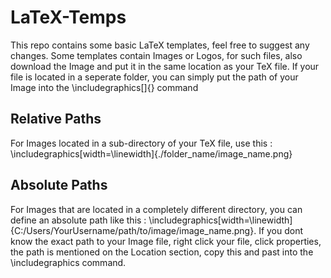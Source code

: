 # LaTeX-Temps
This repo contains some basic LaTeX templates, feel free to suggest any changes.
Some templates contain Images or Logos, for such files, also download the Image and put it in the same location as your TeX file.
If your file is located in a seperate folder, you can simply put the path of your Image into the \includegraphics[]{} command
## Relative Paths
For Images located in a sub-directory of your TeX file, use this :  \includegraphics[width=\linewidth]{./folder_name/image_name.png}
## Absolute Paths
For Images that are located in a completely different directory, you can define an absolute path like this : \includegraphics[width=\linewidth]{C:/Users/YourUsername/path/to/image/image_name.png}. 
If you dont know the exact path to your Image file, right click your file, click properties, the path is mentioned on the Location section, copy this and past into the \includegraphics command.
